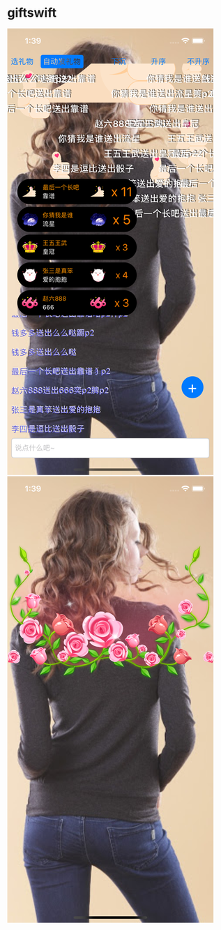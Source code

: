 # giftswift
![截图](https://github.com/sumiaFish/giftswift/raw/master/screenshot/img1.png)
![截图](https://github.com/sumiaFish/giftswift/raw/master/screenshot/img2.png)
